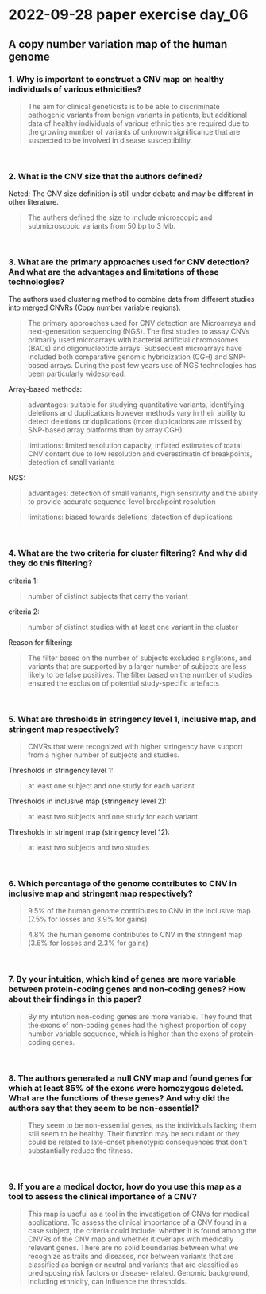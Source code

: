 # 2022-09-28 paper exercise day_06

## A copy number variation map of the human genome

### 1. Why is important to construct a CNV map on healthy individuals of various ethnicities? 
> The aim for clinical geneticists is to be able to discriminate pathogenic variants from benign variants in patients, but additional data of healthy individuals of various ethnicities are required due to the growing number of variants of unknown significance that are suspected to be involved in disease susceptibility. 

<br>

### 2. What is the CNV size that the authors defined? 
 Noted: The CNV size definition is still under debate and may be different in other literature.
> The authers defined the size to include microscopic and submicroscopic variants from 50 bp to 3 Mb. 

<br>

### 3. What are the primary approaches used for CNV detection? And what are the advantages and limitations of these technologies? 
The authors used clustering method to combine data from different studies into merged CNVRs (Copy number variable regions). 
> The primary approaches used for CNV detection are Microarrays and next-generation sequencing (NGS).
> The first studies to assay CNVs primarily used microarrays with bacterial artificial chromosomes (BACs) and oligonucleotide arrays. Subsequent microarrays have included both comparative genomic hybridization (CGH) and SNP-based arrays. During the past few years use of NGS technologies has been particularly widespread.
> 
Array-based methods:
> advantages: suitable for studying quantitative variants, identifying deletions and duplications however methods vary in their ability to detect deletions or duplications (more duplications are missed by SNP-based array platforms than by array CGH). 

> limitations: limited resolution capacity, inflated estimates of toatal CNV content due to low resolution and overestimatin of breakpoints, detection of small variants

NGS:
> advantages: detection of small variants, high sensitivity and the ability to provide accurate sequence-level breakpoint resolution

> limitations: biased towards deletions, detection of duplications

<br>

### 4. What are the two criteria for cluster filtering? And why did they do this filtering? 
criteria 1:
> number of distinct subjects that carry the variant

criteria 2:
> number of distinct studies with at least one variant in the cluster

Reason for filtering:
> The filter based on the number of subjects excluded singletons, and variants that are supported by a larger number of subjects are less likely to be false positives. The filter based on the number of studies ensured the exclusion of potential study-specific artefacts

<br>

### 5. What are thresholds in stringency level 1, inclusive map, and stringent map respectively?
> CNVRs that were recognized with higher stringency have support from a higher number of subjects and studies.

Thresholds in stringency level 1:
> at least one subject and one study for each variant

Thresholds in inclusive map (stringency level 2):
> at least two subjects and one study for each variant

Thresholds in stringent map (stringency level 12):
> at least two subjects and two studies

<br>

### 6. Which percentage of the genome contributes to CNV in inclusive map and stringent map respectively? 

> 9.5% of the human genome contributes to CNV in the inclusive map (7.5% for losses and 3.9% for gains) 

> 4.8% the human genome contributes to CNV in the stringent map (3.6% for losses and 2.3% for gains) 

<br>

### 7. By your intuition, which kind of genes are more variable between protein-coding genes and non-coding genes? How about their findings in this paper? 
> By my intution non-coding genes are more variable. They found that the exons of non-coding genes had the highest proportion of copy number variable sequence, which is higher than the exons of protein-coding genes.

<br>

### 8. The authors generated a null CNV map and found genes for which at least 85% of the exons were homozygous deleted. What are the functions of these genes? And why did the authors say that they seem to be non-essential?
> They seem to be non-essential genes, as the individuals lacking them still seem to be healthy. Their function may be redundant or they could be related to late-onset phenotypic consequences that don't substantially reduce the fitness. 

<br>

### 9. If you are a medical doctor, how do you use this map as a tool to assess the clinical importance of a CNV?
> This map is useful as a tool in the investigation of CNVs for medical applications. To assess the clinical importance of a CNV found in a case subject, the criteria could include: whether it is found among the CNVRs of the CNV  map and whether it overlaps with medically relevant genes. There are no solid boundaries between what we recognize as traits and diseases, nor between variants that are classified as benign or neutral and variants that are classified as predisposing risk factors or disease- related. Genomic background, including ethnicity, can influence the thresholds.

